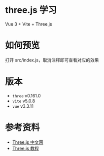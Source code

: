 # three.js 学习

Vue 3 + Vite + Three.js

# 如何预览

打开 src/index.js，取消注释即可查看对应的效果

# 版本

- `three` v0.161.0
- `vite` v5.0.8
- `vue` v3.3.11

# 参考资料

- [Three.js 中文网](http://www.webgl3d.cn/)
- [Three.js 教程](https://www.bilibili.com/video/BV14r4y1G7h4?p=1)
